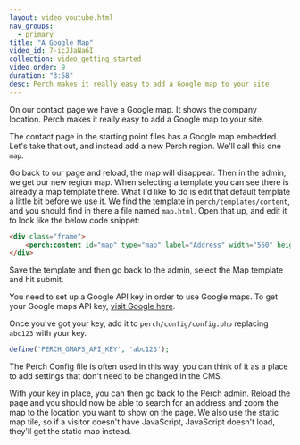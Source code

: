 ```yaml
---
layout: video_youtube.html
nav_groups:
  - primary
title: "A Google Map"
video_id: 7-icJJaNa6I
collection: video_getting_started
video_order: 9
duration: "3:58"
desc: Perch makes it really easy to add a Google map to your site. 
---
```


On our contact page we have a Google map. It shows the company location. Perch makes it really easy to add a Google map to your site. 

The contact page in the starting point files has a Google map embedded. Let's take that out, and instead add a new Perch region. We'll call this one `map`. 

Go back to our page and reload, the map will disappear. Then in the admin, we get our new region map. When selecting a template you can see there is already a map template there. What I'd like to do is edit that default template a little bit before we use it. We find the template in `perch/templates/content`, and you should find in there a file named `map.html`. Open that up, and edit it to look like the below code snippet:

```html
<div class="frame">
    <perch:content id="map" type="map" label="Address" width="560" height="300" zoom="15">
</div>
```

Save the template and then go back to the admin, select the Map template and hit submit. 

You need to set up a Google API key in order to use Google maps. To get your Google maps API key, [visit Google here](https://developers.google.com/maps/documentation/javascript/get-api-key). 

Once you've got your key, add it to `perch/config/config.php` replacing `abc123` with your key.

```php
define('PERCH_GMAPS_API_KEY', 'abc123');
```

The Perch Config file is often used in this way, you can think of it as a place to add settings that don't need to be changed in the CMS.

With your key in place, you can then go back to the Perch admin. Reload the page and you should now be able to search for an address and zoom the map to the location you want to show on the page. We also use the static map tile, so if a visitor doesn't have JavaScript, JavaScript doesn't load, they'll get the static map instead.

